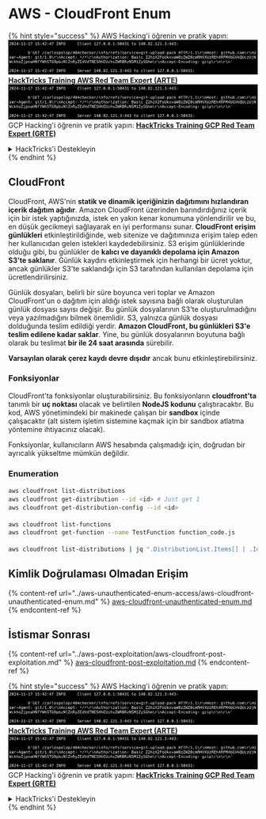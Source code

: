 # AWS - CloudFront Enum

{% hint style="success" %}
AWS Hacking'i öğrenin ve pratik yapın:<img src="../../../.gitbook/assets/image (1).png" alt="" data-size="line">[**HackTricks Training AWS Red Team Expert (ARTE)**](https://training.hacktricks.xyz/courses/arte)<img src="../../../.gitbook/assets/image (1).png" alt="" data-size="line">\
GCP Hacking'i öğrenin ve pratik yapın: <img src="../../../.gitbook/assets/image (2).png" alt="" data-size="line">[**HackTricks Training GCP Red Team Expert (GRTE)**<img src="../../../.gitbook/assets/image (2).png" alt="" data-size="line">](https://training.hacktricks.xyz/courses/grte)

<details>

<summary>HackTricks'i Destekleyin</summary>

* [**abonelik planlarını**](https://github.com/sponsors/carlospolop) kontrol edin!
* **💬 [**Discord grubuna**](https://discord.gg/hRep4RUj7f) veya [**telegram grubuna**](https://t.me/peass) katılın ya da **Twitter'da** **bizi takip edin** 🐦 [**@hacktricks\_live**](https://twitter.com/hacktricks\_live)**.**
* **Hacking ipuçlarını paylaşmak için** [**HackTricks**](https://github.com/carlospolop/hacktricks) ve [**HackTricks Cloud**](https://github.com/carlospolop/hacktricks-cloud) github reposuna PR gönderin.

</details>
{% endhint %}

## CloudFront

CloudFront, AWS'nin **statik ve dinamik içeriğinizin dağıtımını hızlandıran içerik dağıtım ağıdır**. Amazon CloudFront üzerinden barındırdığınız içerik için bir istek yaptığınızda, istek en yakın kenar konumuna yönlendirilir ve bu, en düşük gecikmeyi sağlayarak en iyi performansı sunar. **CloudFront erişim günlükleri** etkinleştirildiğinde, web sitenize ve dağıtımınıza erişim talep eden her kullanıcıdan gelen istekleri kaydedebilirsiniz. S3 erişim günlüklerinde olduğu gibi, bu günlükler de **kalıcı ve dayanıklı depolama için Amazon S3'te saklanır**. Günlük kaydını etkinleştirmek için herhangi bir ücret yoktur, ancak günlükler S3'te saklandığı için S3 tarafından kullanılan depolama için ücretlendirilirsiniz.

Günlük dosyaları, belirli bir süre boyunca veri toplar ve Amazon CloudFront'un o dağıtım için aldığı istek sayısına bağlı olarak oluşturulan günlük dosyası sayısı değişir. Bu günlük dosyalarının S3'te oluşturulmadığını veya yazılmadığını bilmek önemlidir. S3, yalnızca günlük dosyası dolduğunda teslim edildiği yerdir. **Amazon CloudFront, bu günlükleri S3'e teslim edilene kadar saklar**. Yine, bu günlük dosyalarının boyutuna bağlı olarak bu teslimat **bir ile 24 saat arasında** sürebilir.

**Varsayılan olarak çerez kaydı devre dışıdır** ancak bunu etkinleştirebilirsiniz.

### Fonksiyonlar

CloudFront'ta fonksiyonlar oluşturabilirsiniz. Bu fonksiyonların **cloudfront'ta** tanımlı bir **uç noktası** olacak ve belirtilen **NodeJS kodunu** çalıştıracaktır. Bu kod, AWS yönetimindeki bir makinede çalışan bir **sandbox** içinde çalışacaktır (alt sistem işletim sistemine kaçmak için bir sandbox atlatma yöntemine ihtiyacınız olacak).

Fonksiyonlar, kullanıcıların AWS hesabında çalışmadığı için, doğrudan bir ayrıcalık yükseltme mümkün değildir. 

### Enumeration
```bash
aws cloudfront list-distributions
aws cloudfront get-distribution --id <id> # Just get 1
aws cloudfront get-distribution-config --id <id>

aws cloudfront list-functions
aws cloudfront get-function --name TestFunction function_code.js

aws cloudfront list-distributions | jq ".DistributionList.Items[] | .Id, .Origins.Items[].Id, .Origins.Items[].DomainName, .AliasICPRecordals[].CNAME"
```
## Kimlik Doğrulaması Olmadan Erişim

{% content-ref url="../aws-unauthenticated-enum-access/aws-cloudfront-unauthenticated-enum.md" %}
[aws-cloudfront-unauthenticated-enum.md](../aws-unauthenticated-enum-access/aws-cloudfront-unauthenticated-enum.md)
{% endcontent-ref %}

## İstismar Sonrası

{% content-ref url="../aws-post-exploitation/aws-cloudfront-post-exploitation.md" %}
[aws-cloudfront-post-exploitation.md](../aws-post-exploitation/aws-cloudfront-post-exploitation.md)
{% endcontent-ref %}

{% hint style="success" %}
AWS Hacking'i öğrenin ve pratik yapın:<img src="../../../.gitbook/assets/image (1).png" alt="" data-size="line">[**HackTricks Training AWS Red Team Expert (ARTE)**](https://training.hacktricks.xyz/courses/arte)<img src="../../../.gitbook/assets/image (1).png" alt="" data-size="line">\
GCP Hacking'i öğrenin ve pratik yapın: <img src="../../../.gitbook/assets/image (2).png" alt="" data-size="line">[**HackTricks Training GCP Red Team Expert (GRTE)**<img src="../../../.gitbook/assets/image (2).png" alt="" data-size="line">](https://training.hacktricks.xyz/courses/grte)

<details>

<summary>HackTricks'i Destekleyin</summary>

* [**abonelik planlarını**](https://github.com/sponsors/carlospolop) kontrol edin!
* **💬 [**Discord grubuna**](https://discord.gg/hRep4RUj7f) veya [**telegram grubuna**](https://t.me/peass) katılın ya da **Twitter**'da **bizi takip edin** 🐦 [**@hacktricks\_live**](https://twitter.com/hacktricks\_live)**.**
* **Hacking ipuçlarını paylaşmak için** [**HackTricks**](https://github.com/carlospolop/hacktricks) ve [**HackTricks Cloud**](https://github.com/carlospolop/hacktricks-cloud) github reposuna PR gönderin.

</details>
{% endhint %}
